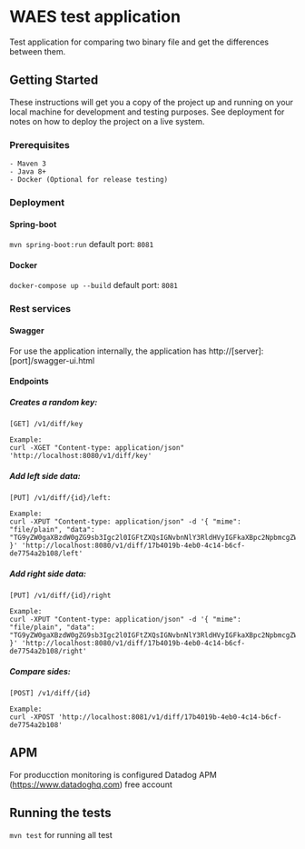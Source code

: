 # WAES test application

Test application for comparing two binary file and get the differences between them.

## Getting Started

These instructions will get you a copy of the project up and running on your local machine for development and testing purposes. See deployment for notes on how to deploy the project on a live system.

### Prerequisites
```
- Maven 3
- Java 8+
- Docker (Optional for release testing)
````

### Deployment

#### Spring-boot
`mvn spring-boot:run` default port: `8081`

#### Docker
`docker-compose up --build` default port: `8081`

### Rest services

#### Swagger
For use the application internally, the application has
http://[server]:[port]/swagger-ui.html

#### Endpoints

##### Creates a random key:
```
[GET] /v1/diff/key

Example:
curl -XGET "Content-type: application/json" 'http://localhost:8080/v1/diff/key'
```

##### Add left side data:
```
[PUT] /v1/diff/{id}/left: 

Example:
curl -XPUT "Content-type: application/json" -d '{ "mime": "file/plain", "data": "TG9yZW0gaXBzdW0gZG9sb3Igc2l0IGFtZXQsIGNvbnNlY3RldHVyIGFkaXBpc2NpbmcgZWxpdC4gRG9uZWMgcmhvbmN1cyBzY2VsZXJpc3F1ZSBxdWFtLCBuZWMgbG9ib3J0aXMgcmlzdXMuCg==" }' 'http://localhost:8080/v1/diff/17b4019b-4eb0-4c14-b6cf-de7754a2b108/left'
```

##### Add right side data:
```
[PUT] /v1/diff/{id}/right

Example: 
curl -XPUT "Content-type: application/json" -d '{ "mime": "file/plain", "data": "TG9yZW0gaXBzdW0gZG9sb3Igc2l0IGFtZXQsIGNvbnNlY3RldHVyIGFkaXBpc2NpbmcgZWxpdC4gRG9uZWMgcmhvbmN1cyBzY2VsZXJpc3F1ZSBxdWFtLCBuZWMgbG9ib3J0aXMgcmlzdXMuCg==" }' 'http://localhost:8080/v1/diff/17b4019b-4eb0-4c14-b6cf-de7754a2b108/right'
```

##### Compare sides:
```
[POST] /v1/diff/{id}

Example:
curl -XPOST 'http://localhost:8081/v1/diff/17b4019b-4eb0-4c14-b6cf-de7754a2b108'
```

## APM

For producction monitoring is configured Datadog APM (https://www.datadoghq.com) free account

## Running the tests

`mvn test` for running all test


